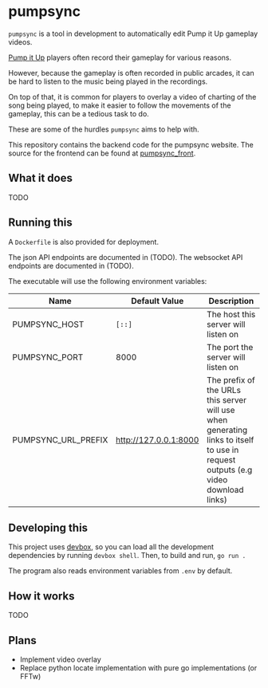 
# pumpsync

`pumpsync` is a tool in development to automatically edit Pump it Up gameplay videos.

[Pump it Up](https://en.wikipedia.org/wiki/Pump_It_Up_(video_game_series)) players often record their gameplay for various reasons. 

However, because the gameplay is often recorded in public arcades, it can be hard to listen to the music
being played in the recordings.

On top of that, it is common for players to overlay a video of charting of the song being played, to 
make it easier to follow the movements of the gameplay, this can be a tedious task to do. 

These are some of the hurdles `pumpsync` aims to help with.

This repository contains the backend code for the pumpsync website.
The source for the frontend can be found at [pumpsync_front](https://github.com/cosineblast/pumpsync_front).

## What it does

TODO


## Running this

A `Dockerfile` is also provided for deployment.

The json API endpoints are documented in (TODO).
The websocket API endpoints are documented in (TODO).

The executable will use the following environment variables:

| Name | Default Value | Description |
|---|---|---|
| PUMPSYNC_HOST | `[::]` | The host this server will listen on |
| PUMPSYNC_PORT | 8000 | The port the server will listen on |
| PUMPSYNC_URL_PREFIX | http://127.0.0.1:8000 | The prefix of the URLs this server will use when generating links to itself to use in request outputs (e.g video download links) |

## Developing this

This project uses [devbox](https://github.com/jetify-com/devbox), so you can load all the development dependencies by running `devbox shell`.
Then, to build and run, `go run .`

The program also reads environment variables from `.env` by default.

## How it works


TODO

## Plans

- Implement video overlay
- Replace python locate implementation with pure go implementations (or FFTw)

